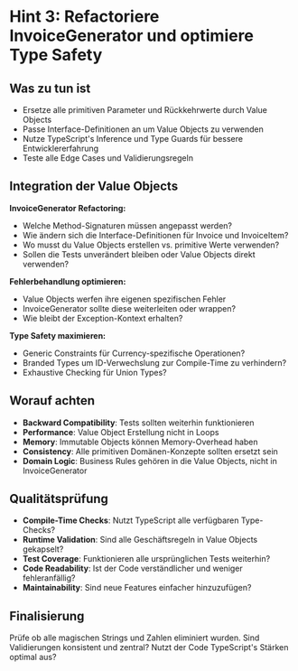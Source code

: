 # Hint 3: Refactoriere InvoiceGenerator und optimiere Type Safety

## Was zu tun ist

- Ersetze alle primitiven Parameter und Rückkehrwerte durch Value Objects
- Passe Interface-Definitionen an um Value Objects zu verwenden
- Nutze TypeScript's Inference und Type Guards für bessere Entwicklererfahrung
- Teste alle Edge Cases und Validierungsregeln

## Integration der Value Objects

**InvoiceGenerator Refactoring:**
- Welche Method-Signaturen müssen angepasst werden?
- Wie ändern sich die Interface-Definitionen für Invoice und InvoiceItem?
- Wo musst du Value Objects erstellen vs. primitive Werte verwenden?
- Sollen die Tests unverändert bleiben oder Value Objects direkt verwenden?

**Fehlerbehandlung optimieren:**
- Value Objects werfen ihre eigenen spezifischen Fehler
- InvoiceGenerator sollte diese weiterleiten oder wrappen?
- Wie bleibt der Exception-Kontext erhalten?

**Type Safety maximieren:**
- Generic Constraints für Currency-spezifische Operationen?
- Branded Types um ID-Verwechslung zur Compile-Time zu verhindern?
- Exhaustive Checking für Union Types?

## Worauf achten

- **Backward Compatibility**: Tests sollten weiterhin funktionieren
- **Performance**: Value Object Erstellung nicht in Loops
- **Memory**: Immutable Objects können Memory-Overhead haben
- **Consistency**: Alle primitiven Domänen-Konzepte sollten ersetzt sein
- **Domain Logic**: Business Rules gehören in die Value Objects, nicht in InvoiceGenerator

## Qualitätsprüfung

- **Compile-Time Checks**: Nutzt TypeScript alle verfügbaren Type-Checks?
- **Runtime Validation**: Sind alle Geschäftsregeln in Value Objects gekapselt?
- **Test Coverage**: Funktionieren alle ursprünglichen Tests weiterhin?
- **Code Readability**: Ist der Code verständlicher und weniger fehleranfällig?
- **Maintainability**: Sind neue Features einfacher hinzuzufügen?

## Finalisierung

Prüfe ob alle magischen Strings und Zahlen eliminiert wurden. Sind Validierungen konsistent und zentral? Nutzt der Code TypeScript's Stärken optimal aus?